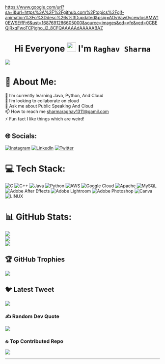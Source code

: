 <p align="center">

https://www.google.com/url?sa=i&url=https%3A%2F%2Fgithub.com%2Ftopics%2Fgif-animation%3Fo%3Ddesc%26s%3Dupdated&psig=AOvVaw0ycewIosAMW10EWSEffFr6&ust=1687691286605000&source=images&cd=vfe&ved=0CBEQjRxqFwoTCPjgho_i2_8CFQAAAAAdAAAAABAZ
  
  <h1 align="center"> Hi Everyone <img src="https://raw.githubusercontent.com/MartinHeinz/MartinHeinz/master/wave.gif" width="30px"> I'm <code>Raghav Sharma</code></h1>
</p>

[![](https://visitcount.itsvg.in/api?id=DevXRaghav&icon=0&color=0)](https://visitcount.itsvg.in)

# 💫 About Me:
🌱 I’m currently learning Java, Python, And Cloud<br>👯 I’m looking to collaborate on cloud<br>💬 Ask me about Public Speaking And Cloud<br>📫 How to reach me sharmaraghav1311@gamil.com<br>⚡ Fun fact I like things which are weird!


## 🌐 Socials:
[![Instagram](https://img.shields.io/badge/Instagram-%23E4405F.svg?logo=Instagram&logoColor=white)](https://instagram.com/raghavvdixit) 
[![LinkedIn](https://img.shields.io/badge/LinkedIn-%230077B5.svg?logo=linkedin&logoColor=white)](https://linkedin.com/in/raghav-sharma-17b112238) 
[![Twitter](https://img.shields.io/badge/Twitter-%231DA1F2.svg?logo=Twitter&logoColor=white)](https://twitter.com/raghavvdixit) 

# 💻 Tech Stack:
![C](https://img.shields.io/badge/c-%2300599C.svg?style=for-the-badge&logo=c&logoColor=white) ![C++](https://img.shields.io/badge/c++-%2300599C.svg?style=for-the-badge&logo=c%2B%2B&logoColor=white) 
![Java](https://img.shields.io/badge/java-%23ED8B00.svg?style=for-the-badge&logo=java&logoColor=white) 
![Python](https://img.shields.io/badge/python-3670A0?style=for-the-badge&logo=python&logoColor=ffdd54) 
![AWS](https://img.shields.io/badge/AWS-%23FF9900.svg?style=for-the-badge&logo=amazon-aws&logoColor=white) 
![Google Cloud](https://img.shields.io/badge/Google%20Cloud-%234285F4.svg?style=for-the-badge&logo=google-cloud&logoColor=white) 
![Apache](https://img.shields.io/badge/apache-%23D42029.svg?style=for-the-badge&logo=apache&logoColor=white) 
![MySQL](https://img.shields.io/badge/mysql-%2300f.svg?style=for-the-badge&logo=mysql&logoColor=white) 
![Adobe After Effects](https://img.shields.io/badge/Adobe%20After%20Effects-9999FF.svg?style=for-the-badge&logo=Adobe%20After%20Effects&logoColor=white) 
![Adobe Lightroom](https://img.shields.io/badge/Adobe%20Lightroom-31A8FF.svg?style=for-the-badge&logo=Adobe%20Lightroom&logoColor=white) 
![Adobe Photoshop](https://img.shields.io/badge/adobephotoshop-%2331A8FF.svg?style=for-the-badge&logo=adobephotoshop&logoColor=white) 
![Canva](https://img.shields.io/badge/Canva-%2300C4CC.svg?style=for-the-badge&logo=Canva&logoColor=white) 
![LINUX](https://img.shields.io/badge/Linux-FCC624?style=for-the-badge&logo=linux&logoColor=black)

# 📊 GitHub Stats:
![](https://github-readme-stats.vercel.app/api?username=DevXRaghav&theme=dark&hide_border=false&include_all_commits=true&count_private=true)<br/>
![](https://github-readme-streak-stats.herokuapp.com/?user=DevXRaghav&theme=dark&hide_border=false)<br/>
![](https://github-readme-stats.vercel.app/api/top-langs/?username=DevXRaghav&theme=dark&hide_border=false&include_all_commits=true&count_private=true&layout=compact)

## 🏆 GitHub Trophies
![](https://github-profile-trophy.vercel.app/?username=DevXRaghav&theme=onedark&no-frame=false&no-bg=true&margin-w=4)

## 🐦 Latest Tweet
[![](https://gtce.itsvg.in/api?username=raghavvdixit)](https://github.com/VishwaGauravIn/github-twitter-card-embed)

### ✍️ Random Dev Quote
![](https://quotes-github-readme.vercel.app/api?type=vetical&theme=tokyonight)

### 🔝 Top Contributed Repo
![](https://github-contributor-stats.vercel.app/api?username=DevXRaghav&limit=5&theme=monokai&combine_all_yearly_contributions=true)

---
